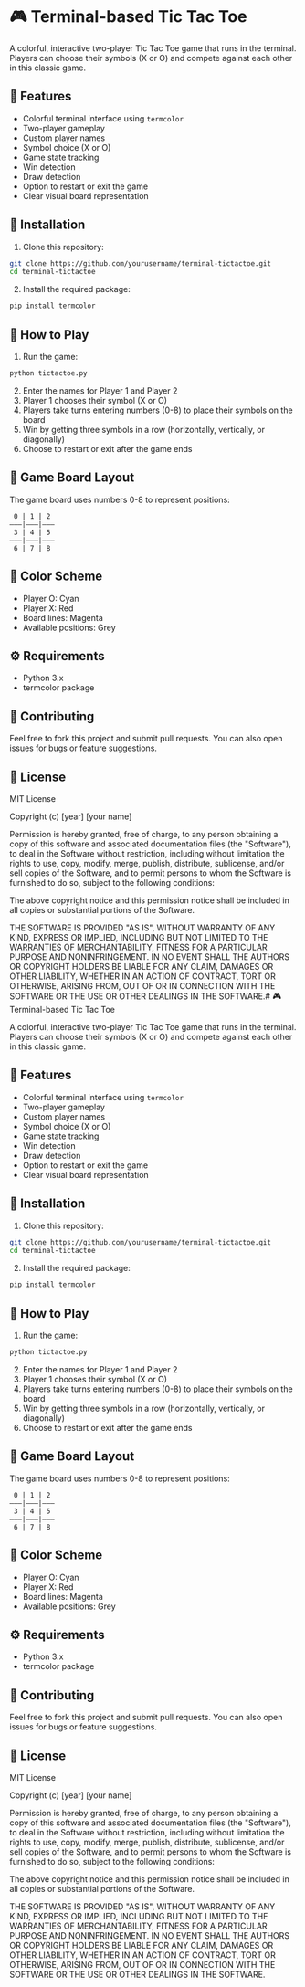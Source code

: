 # 🎮 Terminal-based Tic Tac Toe

A colorful, interactive two-player Tic Tac Toe game that runs in the terminal. Players can choose their symbols (X or O) and compete against each other in this classic game.

## 🌟 Features

- Colorful terminal interface using `termcolor`
- Two-player gameplay
- Custom player names
- Symbol choice (X or O)
- Game state tracking
- Win detection
- Draw detection
- Option to restart or exit the game
- Clear visual board representation

## 🚀 Installation

1. Clone this repository:
```bash
git clone https://github.com/yourusername/terminal-tictactoe.git
cd terminal-tictactoe
```

2. Install the required package:
```bash
pip install termcolor
```

## 🎯 How to Play

1. Run the game:
```bash
python tictactoe.py
```

2. Enter the names for Player 1 and Player 2
3. Player 1 chooses their symbol (X or O)
4. Players take turns entering numbers (0-8) to place their symbols on the board
5. Win by getting three symbols in a row (horizontally, vertically, or diagonally)
6. Choose to restart or exit after the game ends

## 🎲 Game Board Layout

The game board uses numbers 0-8 to represent positions:

```
 0 | 1 | 2 
———|———|———
 3 | 4 | 5 
———|———|———
 6 | 7 | 8 
```

## 🎨 Color Scheme

- Player O: Cyan
- Player X: Red
- Board lines: Magenta
- Available positions: Grey

## ⚙️ Requirements

- Python 3.x
- termcolor package

## 🤝 Contributing

Feel free to fork this project and submit pull requests. You can also open issues for bugs or feature suggestions.

## 📝 License

MIT License

Copyright (c) [year] [your name]

Permission is hereby granted, free of charge, to any person obtaining a copy
of this software and associated documentation files (the "Software"), to deal
in the Software without restriction, including without limitation the rights
to use, copy, modify, merge, publish, distribute, sublicense, and/or sell
copies of the Software, and to permit persons to whom the Software is
furnished to do so, subject to the following conditions:

The above copyright notice and this permission notice shall be included in all
copies or substantial portions of the Software.

THE SOFTWARE IS PROVIDED "AS IS", WITHOUT WARRANTY OF ANY KIND, EXPRESS OR
IMPLIED, INCLUDING BUT NOT LIMITED TO THE WARRANTIES OF MERCHANTABILITY,
FITNESS FOR A PARTICULAR PURPOSE AND NONINFRINGEMENT. IN NO EVENT SHALL THE
AUTHORS OR COPYRIGHT HOLDERS BE LIABLE FOR ANY CLAIM, DAMAGES OR OTHER
LIABILITY, WHETHER IN AN ACTION OF CONTRACT, TORT OR OTHERWISE, ARISING FROM,
OUT OF OR IN CONNECTION WITH THE SOFTWARE OR THE USE OR OTHER DEALINGS IN THE
SOFTWARE.# 🎮 Terminal-based Tic Tac Toe

A colorful, interactive two-player Tic Tac Toe game that runs in the terminal. Players can choose their symbols (X or O) and compete against each other in this classic game.

## 🌟 Features

- Colorful terminal interface using `termcolor`
- Two-player gameplay
- Custom player names
- Symbol choice (X or O)
- Game state tracking
- Win detection
- Draw detection
- Option to restart or exit the game
- Clear visual board representation

## 🚀 Installation

1. Clone this repository:
```bash
git clone https://github.com/yourusername/terminal-tictactoe.git
cd terminal-tictactoe
```

2. Install the required package:
```bash
pip install termcolor
```

## 🎯 How to Play

1. Run the game:
```bash
python tictactoe.py
```

2. Enter the names for Player 1 and Player 2
3. Player 1 chooses their symbol (X or O)
4. Players take turns entering numbers (0-8) to place their symbols on the board
5. Win by getting three symbols in a row (horizontally, vertically, or diagonally)
6. Choose to restart or exit after the game ends

## 🎲 Game Board Layout

The game board uses numbers 0-8 to represent positions:

```
 0 | 1 | 2 
———|———|———
 3 | 4 | 5 
———|———|———
 6 | 7 | 8 
```

## 🎨 Color Scheme

- Player O: Cyan
- Player X: Red
- Board lines: Magenta
- Available positions: Grey

## ⚙️ Requirements

- Python 3.x
- termcolor package

## 🤝 Contributing

Feel free to fork this project and submit pull requests. You can also open issues for bugs or feature suggestions.

## 📝 License

MIT License

Copyright (c) [year] [your name]

Permission is hereby granted, free of charge, to any person obtaining a copy
of this software and associated documentation files (the "Software"), to deal
in the Software without restriction, including without limitation the rights
to use, copy, modify, merge, publish, distribute, sublicense, and/or sell
copies of the Software, and to permit persons to whom the Software is
furnished to do so, subject to the following conditions:

The above copyright notice and this permission notice shall be included in all
copies or substantial portions of the Software.

THE SOFTWARE IS PROVIDED "AS IS", WITHOUT WARRANTY OF ANY KIND, EXPRESS OR
IMPLIED, INCLUDING BUT NOT LIMITED TO THE WARRANTIES OF MERCHANTABILITY,
FITNESS FOR A PARTICULAR PURPOSE AND NONINFRINGEMENT. IN NO EVENT SHALL THE
AUTHORS OR COPYRIGHT HOLDERS BE LIABLE FOR ANY CLAIM, DAMAGES OR OTHER
LIABILITY, WHETHER IN AN ACTION OF CONTRACT, TORT OR OTHERWISE, ARISING FROM,
OUT OF OR IN CONNECTION WITH THE SOFTWARE OR THE USE OR OTHER DEALINGS IN THE
SOFTWARE.